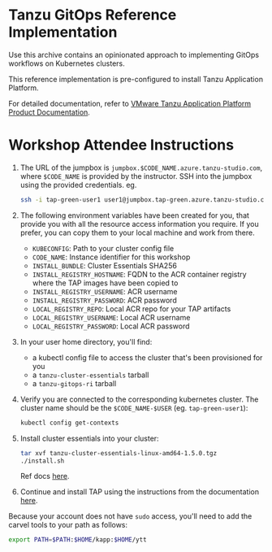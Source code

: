 # Tanzu GitOps Reference Implementation

Use this archive contains an opinionated approach to implementing GitOps workflows on Kubernetes clusters.

This reference implementation is pre-configured to install Tanzu Application Platform.

For detailed documentation, refer to [VMware Tanzu Application Platform Product Documentation](https://docs.vmware.com/en/VMware-Tanzu-Application-Platform/1.5/tap/install-gitops-intro.html).


# Workshop Attendee Instructions

1. The URL of the jumpbox is `jumpbox.$CODE_NAME.azure.tanzu-studio.com`, where `$CODE_NAME` is provided by the instructor.  SSH into the jumpbox using the provided credentials.  eg.

   ```bash
   ssh -i tap-green-user1 user1@jumpbox.tap-green.azure.tanzu-studio.com
   ```

1. The following environment variables have been created for you, that provide you with all the resource access information you require.  If you prefer, you can copy them to your local machine and work from there.
    * `KUBECONFIG`: Path to your cluster config file
    * `CODE_NAME`: Instance identifier for this workshop
    * `INSTALL_BUNDLE`: Cluster Essentials SHA256
    * `INSTALL_REGISTRY_HOSTNAME`: FQDN to the ACR container registry where the TAP images have been copied to
    * `INSTALL_REGISTRY_USERNAME`: ACR username
    * `INSTALL_REGISTRY_PASSWORD`: ACR password
    * `LOCAL_REGISTRY_REPO`: Local ACR repo for your TAP artifacts
    * `LOCAL_REGISTRY_USERNAME`: Local ACR username
    * `LOCAL_REGISTRY_PASSWORD`: Local ACR password

1. In your user home directory, you'll find:
   * a kubectl config file to access the cluster that's been provisioned for you
   * a `tanzu-cluster-essentials` tarball
   * a `tanzu-gitops-ri` tarball

1. Verify you are connected to the corresponding kubernetes cluster.  The cluster name should be the `$CODE_NAME-$USER` (eg. `tap-green-user1`):

   ```bash
   kubectl config get-contexts
   ```

1. Install cluster essentials into your cluster:

   ```bash
   tar xvf tanzu-cluster-essentials-linux-amd64-1.5.0.tgz
   ./install.sh
   ```
   Ref docs [here](https://docs.vmware.com/en/Cluster-Essentials-for-VMware-Tanzu/1.5/cluster-essentials/deploy.html#deploy-onto-cluster-5).


1. Continue and install TAP using the instructions from the documentation [here](https://docs.vmware.com/en/VMware-Tanzu-Application-Platform/1.5/tap/install-gitops-sops.html#create-a-new-git-repository-2).

  Because your account does not have `sudo` access, you'll need to add the carvel tools to your path as follows:

  ```bash
  export PATH=$PATH:$HOME/kapp:$HOME/ytt
  ```
  

